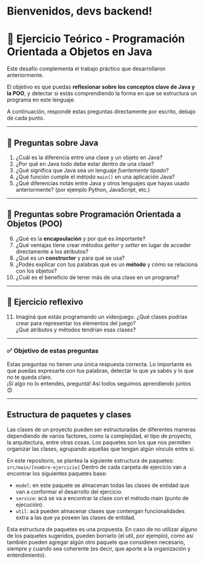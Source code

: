 # Bienvenidos, devs backend!

# 🧠 Ejercicio Teórico - Programación Orientada a Objetos en Java

Este desafío complementa el trabajo práctico que desarrollaron anteriormente.

El objetivo es que puedas **reflexionar sobre los conceptos clave de Java y la POO**, y detectar si estás comprendiendo la forma en que se estructura un programa en este lenguaje.

A continuación, respondé estas preguntas directamente por escrito, debajo de cada punto.

---

## 🔹 Preguntas sobre Java

1. ¿Cuál es la diferencia entre una clase y un objeto en Java?
2. ¿Por qué en Java todo debe estar dentro de una clase?
3. ¿Qué significa que Java sea un lenguaje *fuertemente tipado*?
4. ¿Qué función cumple el método `main()` en una aplicación Java?
5. ¿Qué diferencias notás entre Java y otros lenguajes que hayas usado anteriormente? (por ejemplo Python, JavaScript, etc.)

---

## 🔹 Preguntas sobre Programación Orientada a Objetos (POO)

6. ¿Qué es la **encapsulación** y por qué es importante?
7. ¿Qué ventajas tiene crear métodos *getter* y *setter* en lugar de acceder directamente a los atributos?
8. ¿Qué es un **constructor** y para qué se usa?
9. ¿Podés explicar con tus palabras qué es un **método** y cómo se relaciona con los objetos?
10. ¿Cuál es el beneficio de tener más de una clase en un programa?

---

## 🔹 Ejercicio reflexivo

11. Imaginá que estás programando un videojuego. ¿Qué clases podrías crear para representar los elementos del juego?  
    ¿Qué atributos y métodos tendrían esas clases?

---

### ✅ Objetivo de estas preguntas

Estas preguntas no tienen una única respuesta correcta. Lo importante es que puedas expresarte con tus palabras, detectar lo que ya sabés y lo que no te queda claro.  
¡Si algo no lo entendés, preguntá! Así todos seguimos aprendiendo juntos 😊

--- 

## Estructura de paquetes y clases

Las clases de un proyecto pueden ser estructuradas de diferentes maneras dependiendo de varios factores, como la complejidad, 
el tipo de proyecto, la arquitectura, entre otras cosas. Los paquetes son los que nos permiten organizar las clases, agrupando aquellas 
que tengan algún vínculo entre sí. 

En este repositorio, se plantea la siguiente estructura de paquetes: `src/main/[nombre-ejercicio]`
Dentro de cada carpeta de ejercicio van a encontrar los siguientes paquetes base: 
- `model`: en este paquete se almacenan todas las clases de entidad que van a conformar el desarrollo del ejercicio.
- `service`: acá se va a encontrar la clase con el método main (punto de ejecución).
- `util`: acá pueden almacenar clases que contengan funcionalidades extra a las que ya poseen las clases de entidad.

Esta estructura de paquetes es una propuesta. En caso de no utilizar alguno de los paquetes sugeridos, pueden borrarlo (el util, por ejemplo), 
como así también pueden agregar algún otro paquete que consideren necesario, siempre y cuando sea coherente (es decir, que aporte a la organización 
y entendimiento). 

